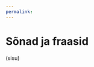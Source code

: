 ```yaml
---
permalink: 
---
```


<p id='teenuseSeisund' class='teade'></p>

# Sõnad ja fraasid

<div id='sonaKirjed'></div>

(sisu)
